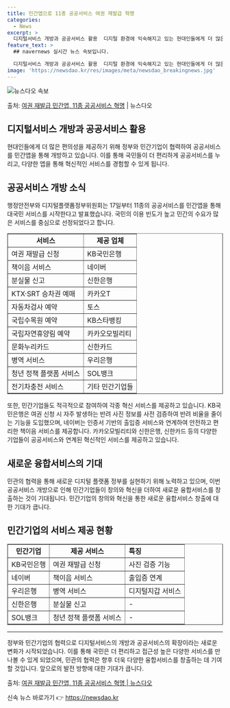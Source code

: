 ```yaml
---
title: 민간앱으로 11종 공공서비스 여권 재발급 혁명
categories:
  - News
excerpt: >
  디지털서비스 개방과 공공서비스 활용  디지털 환경에 익숙해지고 있는 현대인들에게 더 많은 편의성을 제공하기 …
feature_text: >
  ## navernews 실시간 뉴스 속보입니다.

  디지털서비스 개방과 공공서비스 활용  디지털 환경에 익숙해지고 있는 현대인들에게 더 많은 편의성을 제공하기 …
image: 'https://newsdao.kr/res/images/meta/newsdao_breakingnews.jpg'
---
```


![뉴스다오 속보](https://newsdao.kr/res/images/meta/newsdao_breakingnews.jpg)

<p>출처: <a href="https://newsdao.kr/4283" rel="dofollow">여권 재발급 민간앱, 11종 공공서비스 혁명</a> | 뉴스다오</p>

<h2 data-ke-size="size26">디지털서비스 개방과 공공서비스 활용</h2>
<p data-ke-size="size16">현대인들에게 더 많은 편의성을 제공하기 위해 정부와 민간기업이 협력하여 공공서비스를 민간앱을 통해 개방하고 있습니다. 이를 통해 국민들이 더 편리하게 공공서비스를 누리고, 다양한 앱을 통해 혁신적인 서비스를 경험할 수 있게 됩니다.</p>

<h2 data-ke-size="size26">공공서비스 개방 소식</h2>
<p data-ke-size="size16">행정안전부와 디지털플랫폼정부위원회는 17일부터 11종의 공공서비스를 민간앱을 통해 대국민 서비스를 시작한다고 발표했습니다. 국민의 이용 빈도가 높고 민간의 수요가 많은 서비스를 중심으로 선정되었다고 합니다.</p>

<table style="width: 100%;" border="1">
<tbody>
<tr>
<td style="text-align: center; height: 17px;"><b>서비스</b></td>
<td style="text-align: center; height: 17px;"><b>제공 업체</b></td>
</tr>
<tr>
<td style="text-align: left;">여권 재발급 신청</td>
<td style="text-align: left;">KB국민은행</td>
</tr>
<tr>
<td style="text-align: left;">책이음 서비스</td>
<td style="text-align: left;">네이버</td>
</tr>
<tr>
<td style="text-align: left;">분실물 신고</td>
<td style="text-align: left;">신한은행</td>
</tr>
<tr>
<td style="text-align: left;">KTX·SRT 승차권 예매</td>
<td style="text-align: left;">카카오T</td>
</tr>
<tr>
<td style="text-align: left;">자동차검사 예약</td>
<td style="text-align: left;">토스</td>
</tr>
<tr>
<td style="text-align: left;">국립수목원 예약</td>
<td style="text-align: left;">KB스타뱅킹</td>
</tr>
<tr>
<td style="text-align: left;">국립자연휴양림 예약</td>
<td style="text-align: left;">카카오모빌리티</td>
</tr>
<tr>
<td style="text-align: left;">문화누리카드</td>
<td style="text-align: left;">신한카드</td>
</tr>
<tr>
<td style="text-align: left;">병역 서비스</td>
<td style="text-align: left;">우리은행</td>
</tr>
<tr>
<td style="text-align: left;">청년 정책 플랫폼 서비스</td>
<td style="text-align: left;">SOL뱅크</td>
</tr>
<tr>
<td style="text-align: left;">전기차충전 서비스</td>
<td style="text-align: left;">기타 민간기업들</td>
</tr>
</tbody>
</table>

<p data-ke-size="size16">또한, 민간기업들도 적극적으로 참여하여 각종 혁신 서비스를 제공하고 있습니다. KB국민은행은 여권 신청 시 자주 발생하는 반려 사진 정보를 사전 검증하여 반려 비율을 줄이는 기능을 도입했으며, 네이버는 인증서 기반의 출입증 서비스와 연계하여 안전하고 편리한 책이음 서비스를 제공합니다. 카카오모빌리티와 신한은행, 신한카드 등의 다양한 기업들이 공공서비스와 연계된 혁신적인 서비스를 제공하고 있습니다.</p>

<h2 data-ke-size="size26">새로운 융합서비스의 기대</h2>
<p data-ke-size="size16">민관의 협력을 통해 새로운 디지털 플랫폼 정부를 실현하기 위해 노력하고 있으며, 이번 공공서비스 개방으로 인해 민간기업들이 창의와 혁신을 더하여 새로운 융합서비스를 창출하는 것이 기대됩니다. 민간기업의 창의와 혁신을 통한 새로운 융합서비스 창출에 대한 기대가 큽니다.</p>

<h2 data-ke-size="size26">민간기업의 서비스 제공 현황</h2>

<table style="width: 100%;" border="1">
<tbody>
<tr>
<td style="text-align: center; height: 17px;"><b>민간기업</b></td>
<td style="text-align: center; height: 17px;"><b>제공 서비스</b></td>
<td style="text-align: left;"><b>특징</b></td>
</tr>
<tr>
<td style="text-align: left;">KB국민은행</td>
<td style="text-align: left;">여권 재발급 신청</td>
<td style="text-align: left;">사진 검증 기능</td>
</tr>
<tr>
<td style="text-align: left;">네이버</td>
<td style="text-align: left;">책이음 서비스</td>
<td style="text-align: left;">출입증 연계</td>
</tr>
<tr>
<td style="text-align: left;">우리은행</td>
<td style="text-align: left;">병역 서비스</td>
<td style="text-align: left;">디지털지갑 서비스</td>
</tr>
<tr>
<td style="text-align: left;">신한은행</td>
<td style="text-align: left;">분실물 신고</td>
<td style="text-align: left;">-</td>
</tr>
<tr>
<td style="text-align: left;">SOL뱅크</td>
<td style="text-align: left;">청년 정책 플랫폼 서비스</td>
<td style="text-align: left;">-</td>
</tr>
</tbody>
</table>

<hr>

<p data-ke-size="size16">정부와 민간기업의 협력으로 디지털서비스의 개방과 공공서비스의 확장이라는 새로운 변화가 시작되었습니다. 이를 통해 국민은 더 편리하고 접근성 높은 다양한 서비스를 만나볼 수 있게 되었으며, 민관의 협력은 향후 더욱 다양한 융합서비스를 창출하는 데 기여할 것입니다. 앞으로의 발전 방향에 대한 기대가 큽니다.</p>

<p data-ke-size="size16">출처: <a href="https://newsdao.kr/4283">여권 재발급 민간앱, 11종 공공서비스 혁명 | 뉴스다오</a></p> 

신속 뉴스 바로가기 👉 <a href="https://newsdao.kr" rel="dofollow">https://newsdao.kr</a>



